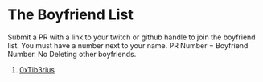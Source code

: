 # The Boyfriend List

Submit a PR with a link to your twitch or github handle to join the boyfriend list. You must have a number next to your name. PR Number = Boyfriend Number. No Deleting other boyfriends. 


<ol>
  <li><a href="https://x.com/0xTib3rius">0xTib3rius</a></li>
</ol>
